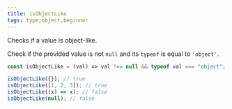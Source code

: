 ```yaml
---
title: isObjectLike
tags: type,object,beginner
---
```


Checks if a value is object-like.

Check if the provided value is not `null` and its `typeof` is equal to `'object'`.

```js
const isObjectLike = (val) => val !== null && typeof val === "object";
```

```js
isObjectLike({}); // true
isObjectLike([1, 2, 3]); // true
isObjectLike((x) => x); // false
isObjectLike(null); // false
```
